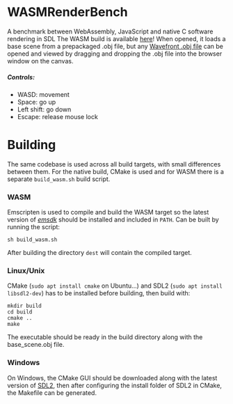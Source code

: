 # WASMRenderBench
A benchmark between WebAssembly, JavaScript and native C software rendering in SDL
The WASM build is available [here](https://akosseres.github.io/WASMRenderBench/)! When opened, it loads a base scene from a prepackaged .obj file, but any [Wavefront .obj file](https://en.wikipedia.org/wiki/Wavefront_.obj_file) can be opened and viewed by dragging and dropping the .obj file into the browser window on the canvas.
##### Controls:
 - WASD: movement
 - Space: go up
 - Left shift: go down
 - Escape: release mouse lock
# Building
The same codebase is used across all build targets, with small differences between them. For the native build, CMake is used and for WASM there is a separate `build_wasm.sh` build script.
### WASM
Emscripten is used to compile and build the WASM target so the latest version of *[emsdk](https://emscripten.org/docs/getting_started/downloads.html)* should be installed and included in `PATH`. Can be built by running the script:
```
sh build_wasm.sh
```
After building the directory `dest` will contain the compiled target.
### Linux/Unix
CMake (`sudo apt install cmake` on Ubuntu...) and SDL2 (`sudo apt install libsdl2-dev`) has to be installed before building, then build with:
```
mkdir build
cd build
cmake ..
make
```
The executable should be ready in the build directory along with the base_scene.obj file.
### Windows
On Windows, the CMake GUI should be downloaded along with the latest version of [SDL2](https://www.libsdl.org/download-2.0.php), then after configuring the install folder of SDL2 in CMake, the Makefile can be generated.